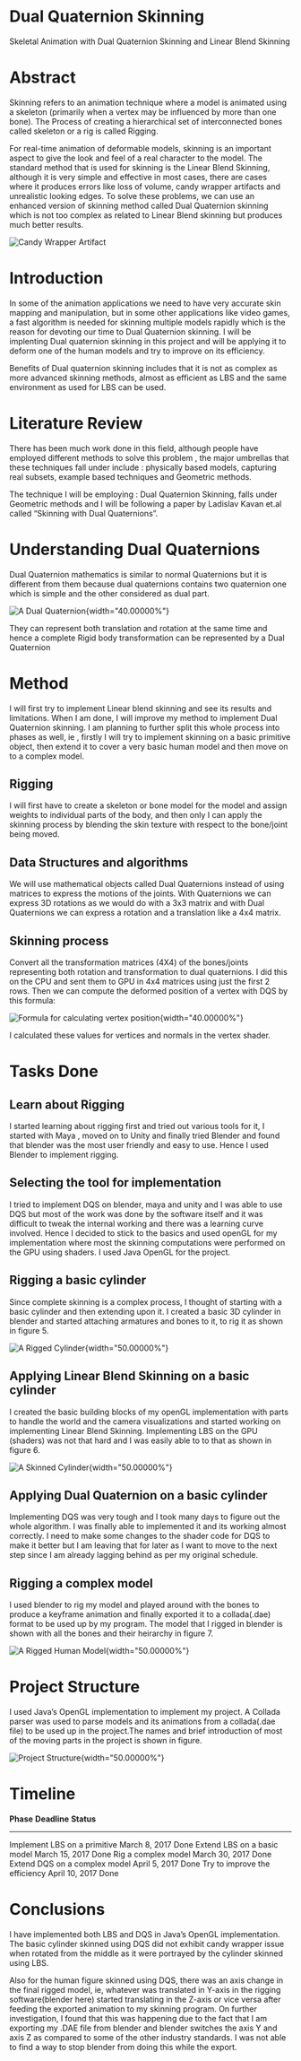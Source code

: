 # Dual Quaternion Skinning
Skeletal Animation with Dual Quaternion Skinning and Linear Blend Skinning
# Abstract
Skinning refers to an animation technique where a model is animated
using a skeleton (primarily when a vertex may be influenced by more than
one bone). The Process of creating a hierarchical set of interconnected
bones called skeleton or a rig is called Rigging.

For real-time animation of deformable models, skinning is an important
aspect to give the look and feel of a real character to the model. The
standard method that is used for skinning is the Linear Blend Skinning,
although it is very simple and effective in most cases, there are cases
where it produces errors like loss of volume, candy wrapper artifacts
and unrealistic looking edges. To solve these problems, we can use an
enhanced version of skinning method called Dual Quaternion skinning
which is not too complex as related to Linear Blend skinning but
produces much better results.

![Candy Wrapper Artifact](images/candyWrapper.png)

Introduction
============

In some of the animation applications we need to have very accurate skin
mapping and manipulation, but in some other applications like video
games, a fast algorithm is needed for skinning multiple models rapidly
which is the reason for devoting our time to Dual Quaternion skinning. I
will be implenting Dual quaternion skinning in this project and will be
applying it to deform one of the human models and try to improve on its
efficiency.

Benefits of Dual quaternion skinning includes that it is not as complex
as more advanced skinning methods, almost as efficient as LBS and the
same environment as used for LBS can be used.

Literature Review
=================

There has been much work done in this field, although people have
employed different methods to solve this problem , the major umbrellas
that these techniques fall under include : physically based models,
capturing real subsets, example based techniques and Geometric methods.

The technique I will be employing : Dual Quaternion Skinning, falls
under Geometric methods and I will be following a paper by Ladislav
Kavan et.al called “Skinning with Dual Quaternions”.

Understanding Dual Quaternions
==============================

Dual Quaternion mathematics is similar to normal Quaternions but it is
different from them because dual quaternions contains two quaternion one
which is simple and the other considered as dual part.

![A Dual Quaternion](images/formula.png){width="40.00000%"}

They can represent both translation and rotation at the same time and
hence a complete Rigid body transformation can be represented by a Dual
Quaternion

Method
======

I will first try to implement Linear blend skinning and see its results
and limitations. When I am done, I will improve my method to implement
Dual Quaternion skinning. I am planning to further split this whole
process into phases as well, ie , firstly I will try to implement
skinning on a basic primitive object, then extend it to cover a very
basic human model and then move on to a complex model.

Rigging
-------

I will first have to create a skeleton or bone model for the model and
assign weights to individual parts of the body, and then only I can
apply the skinning process by blending the skin texture with respect to
the bone/joint being moved.

Data Structures and algorithms
------------------------------

We will use mathematical objects called Dual Quaternions instead of
using matrices to express the motions of the joints. With Quaternions we
can express 3D rotations as we would do with a 3x3 matrix and with Dual
Quaternions we can express a rotation and a translation like a 4x4
matrix.

Skinning process
----------------

Convert all the transformation matrices (4X4) of the bones/joints
representing both rotation and transformation to dual quaternions. I did
this on the CPU and sent them to GPU in 4x4 matrices using just the
first 2 rows. Then we can compute the deformed position of a vertex with
DQS by this formula:

![Formula for calculating vertex
position](images/formula2.png){width="40.00000%"}

I calculated these values for vertices and normals in the vertex shader.

Tasks Done
==========

Learn about Rigging
-------------------

I started learning about rigging first and tried out various tools for
it, I started with Maya , moved on to Unity and finally tried Blender
and found that blender was the most user friendly and easy to use. Hence
I used Blender to implement rigging.

Selecting the tool for implementation
-------------------------------------

I tried to implement DQS on blender, maya and unity and I was able to
use DQS but most of the work was done by the software itself and it was
difficult to tweak the internal working and there was a learning curve
involved. Hence I decided to stick to the basics and used openGL for my
implementation where most the skinning computations were performed on
the GPU using shaders. I used Java OpenGL for the project.

Rigging a basic cylinder
------------------------

Since complete skinning is a complex process, I thought of starting with
a basic cylinder and then extending upon it. I created a basic 3D
cylinder in blender and started attaching armatures and bones to it, to
rig it as shown in figure 5.

![A Rigged Cylinder](images/riggedCylinder.png){width="50.00000%"}

Applying Linear Blend Skinning on a basic cylinder
--------------------------------------------------

I created the basic building blocks of my openGL implementation with
parts to handle the world and the camera visualizations and started
working on implementing Linear Blend Skinning. Implementing LBS on the
GPU (shaders) was not that hard and I was easily able to to that as
shown in figure 6.

![A Skinned Cylinder](images/skinnedCylinder.png){width="50.00000%"}

Applying Dual Quaternion on a basic cylinder
--------------------------------------------

Implementing DQS was very tough and I took many days to figure out the
whole algorithm. I was finally able to implemented it and its working
almost correctly. I need to make some changes to the shader code for DQS
to make it better but I am leaving that for later as I want to move to
the next step since I am already lagging behind as per my original
schedule.

Rigging a complex model
-----------------------

I used blender to rig my model and played around with the bones to
produce a keyframe animation and finally exported it to a collada(.dae)
format to be used up by my program. The model that I rigged in blender
is shown with all the bones and their heirarchy in figure 7.

![A Rigged Human Model](images/riggedHuman.png){width="50.00000%"}

Project Structure
=================

I used Java’s OpenGL implementation to implement my project. A Collada
parser was used to parse models and its animations from a collada(.dae
file) to be used up in the project.The names and brief introduction of
most of the moving parts in the project is shown in figure.

![Project Structure](images/projectStructure.png){width="50.00000%"}

Timeline
========

  **Phase**                       **Deadline**     **Status**
  ------------------------------- ---------------- ------------
  Implement LBS on a primitive    March 8, 2017    Done
  Extend LBS on a basic model     March 15, 2017   Done
  Rig a complex model             March 30, 2017   Done
  Extend DQS on a complex model   April 5, 2017    Done
  Try to improve the efficiency   April 10, 2017   Done

Conclusions
===========

I have implemented both LBS and DQS in Java’s OpenGL implementation. The
basic cylinder skinned using DQS did not exhibit candy wrapper issue
when rotated from the middle as it were portrayed by the cylinder
skinned using LBS.

Also for the human figure skinned using DQS, there was an axis change in
the final rigged model, ie, whatever was translated in Y-axis in the
rigging software(blender here) started translating in the Z-axis or vice
versa after feeding the exported animation to my skinning program. On
further investigation, I found that this was happening due to the fact
that I am exporting my .DAE file from blender and blender switches the
axis Y and axis Z as compared to some of the other industry standards. I
was not able to find a way to stop blender from doing this while the
export.

[^1]: e-mail:ishmeet@uvic.ca

